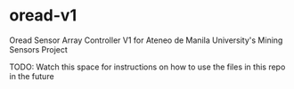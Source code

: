 oread-v1
========

Oread Sensor Array Controller V1 for Ateneo de Manila University's Mining Sensors Project

TODO: Watch this space for instructions on how to use the files in this repo in the future
